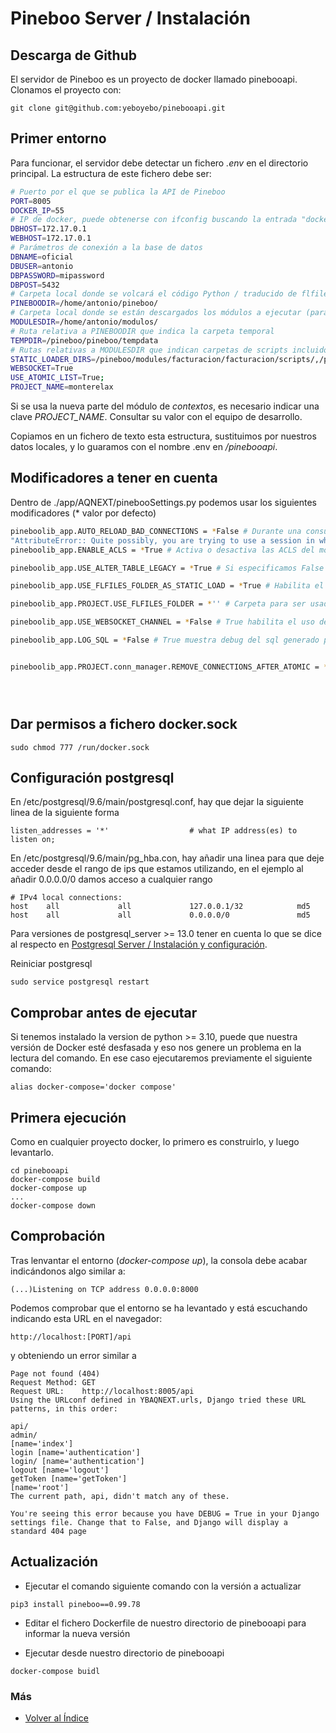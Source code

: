 # Pineboo Server / Instalación

## Descarga de Github

El servidor de Pineboo es un proyecto de docker llamado pinebooapi. Clonamos el proyecto con:

```console
git clone git@github.com:yeboyebo/pinebooapi.git
```

## Primer entorno

Para funcionar, el servidor debe detectar un fichero _.env_ en el directorio principal. La estructura de este fichero debe ser:

```sh
# Puerto por el que se publica la API de Pineboo
PORT=8005
DOCKER_IP=55
# IP de docker, puede obtenerse con ifconfig buscando la entrada "docker"
DBHOST=172.17.0.1
WEBHOST=172.17.0.1
# Parámetros de conexión a la base de datos
DBNAME=oficial
DBUSER=antonio
DBPASSWORD=mipassword
DBPOST=5432
# Carpeta local donde se volcará el código Python / traducido de flfiles
PINEBOODIR=/home/antonio/pineboo/
# Carpeta local donde se están descargados los módulos a ejecutar (para carga estática)
MODULESDIR=/home/antonio/modulos/
# Ruta relativa a PINEBOODIR que indica la carpeta temporal
TEMPDIR=/pineboo/pineboo/tempdata
# Rutas relativas a MODULESDIR que indican carpetas de scripts incluidos en la carga estática
STATIC_LOADER_DIRS=/pineboo/modules/facturacion/facturacion/scripts/,/pineboo/modules/facturacion/principal/scripts/,/pineboo/modules/facturacion/almacen/scripts/,/pineboo/modules/facturacion/tpv/scripts/,/pineboo/modules/sistema/libreria/scripts/
WEBSOCKET=True
USE_ATOMIC_LIST=True;
PROJECT_NAME=monterelax
```
Si se usa la nueva parte del módulo de _contextos_, es necesario indicar una clave _PROJECT_NAME_. Consultar su valor con el equipo de desarrollo.

Copiamos en un fichero de texto esta estructura, sustituimos por nuestros datos locales, y lo guaramos con el nombre .env en _/pinebooapi_.

## Modificadores a tener en cuenta

Dentro de ./app/AQNEXT/pinebooSettings.py podemos usar los siguientes modificadores (\* valor por defecto)

```sh
pineboolib_app.AUTO_RELOAD_BAD_CONNECTIONS = *False # Durante una consulta, cuando se especifica a True y se detecta una sessión erronea, reinicia las conexiones del usuario. Cuando está False y se detecta la sesión erronea , lanzará una excepción:
"AttributeError:: Quite possibly, you are trying to use a session in which a previous error has occurred and has not been recovered with a rollback. Current session is discarded."
pineboolib_app.ENABLE_ACLS = *True # Activa o desactiva las ACLS del módulo de acceso instalado.

pineboolib_app.USE_ALTER_TABLE_LEGACY = *True # Si especificamos False , usará alembic para la regenración de tablas (solo usarlo en desarrollo, hay que estar muy seguro de hacerlo en producción)

pineboolib_app.USE_FLFILES_FOLDER_AS_STATIC_LOAD = *True # Habilita el uso de la carpeta especificada en pineboolib_app.PROJECT.USE_FLFILES_FOLDER como flfiles.

pineboolib_app.PROJECT.USE_FLFILES_FOLDER = *'' # Carpeta para ser usada como flfiles.

pineboolib_app.USE_WEBSOCKET_CHANNEL = *False # True habilita el uso de websocket

pineboolib_app.LOG_SQL = *False # True muestra debug del sql generado por sqlalchemy.


pineboolib_app.PROJECT.conn_manager.REMOVE_CONNECTIONS_AFTER_ATOMIC = * False # True cierra las conexiónes al terminar de ejecutar el decorador atomic. Esto es importante para que el pool de conexiones no se llene.





```

## Dar permisos a fichero docker.sock

```console
sudo chmod 777 /run/docker.sock
```

## Configuración postgresql

En /etc/postgresql/9.6/main/postgresql.conf, hay que dejar la siguiente linea de la siguiente forma

```
listen_addresses = '*'                  # what IP address(es) to listen on;
```

En /etc/postgresql/9.6/main/pg_hba.con, hay añadir una linea para que deje acceder desde el rango de ips que estamos utilizando, en el ejemplo al añadir 0.0.0.0/0 damos acceso a cualquier rango

```
# IPv4 local connections:
host    all             all             127.0.0.1/32            md5
host    all             all             0.0.0.0/0               md5
```

Para versiones de postgresql_server >= 13.0 tener en cuenta lo que se dice al respecto en [Postgresql Server / Instalación y configuración](../postgresql_server/configuracion.md).


Reiniciar postgresql

```
sudo service postgresql restart
```

## Comprobar antes de ejecutar

Si tenemos instalado la version de python >= 3.10, puede que nuestra versión de Docker esté desfasada y eso nos genere un problema en la lectura del comando. En ese caso ejecutaremos previamente el siguiente comando:

```console
alias docker-compose='docker compose' 
```

## Primera ejecución

Como en cualquier proyecto docker, lo primero es construirlo, y luego levantarlo.

```console
cd pinebooapi
docker-compose build
docker-compose up
...
docker-compose down
```

## Comprobación

Tras lenvantar el entorno (_docker-compose up_), la consola debe acabar indicándonos algo similar a:

```console
(...)Listening on TCP address 0.0.0.0:8000
```

Podemos comprobar que el entorno se ha levantado y está escuchando indicando esta URL en el navegador:

```url
http://localhost:[PORT]/api
```

y obteniendo un error similar a

```
Page not found (404)
Request Method:	GET
Request URL:	http://localhost:8005/api
Using the URLconf defined in YBAQNEXT.urls, Django tried these URL patterns, in this order:

api/
admin/
[name='index']
login [name='authentication']
login/ [name='authentication']
logout [name='logout']
getToken [name='getToken']
[name='root']
The current path, api, didn't match any of these.

You're seeing this error because you have DEBUG = True in your Django settings file. Change that to False, and Django will display a standard 404 page
```
## Actualización

- Ejecutar el comando siguiente comando con la versión a actualizar

```
pip3 install pineboo==0.99.78
```

- Editar el fichero Dockerfile de nuestro directorio de pinebooapi para informar la nueva versión

- Ejecutar desde nuestro directorio de pinebooapi

```
docker-compose buidl
```

### Más

- [Volver al Índice](./index.md)
